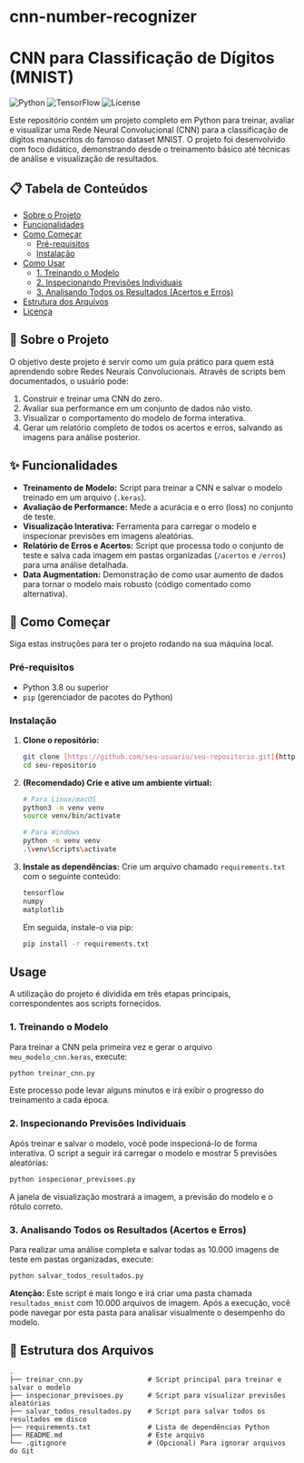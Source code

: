 # cnn-number-recognizer
# CNN para Classificação de Dígitos (MNIST)

![Python](https://img.shields.io/badge/Python-3.9%2B-blue?logo=python&logoColor=yellow)
![TensorFlow](https://img.shields.io/badge/TensorFlow-2.x-orange?logo=tensorflow)
![License](https://img.shields.io/badge/License-MIT-green)

Este repositório contém um projeto completo em Python para treinar, avaliar e visualizar uma Rede Neural Convolucional (CNN) para a classificação de dígitos manuscritos do famoso dataset MNIST. O projeto foi desenvolvido com foco didático, demonstrando desde o treinamento básico até técnicas de análise e visualização de resultados.

## 📋 Tabela de Conteúdos
- [Sobre o Projeto](#sobre-o-projeto)
- [Funcionalidades](#-funcionalidades)
- [Como Começar](#-como-começar)
  - [Pré-requisitos](#pré-requisitos)
  - [Instalação](#instalação)
- [Como Usar](#-como-usar)
  - [1. Treinando o Modelo](#1-treinando-o-modelo)
  - [2. Inspecionando Previsões Individuais](#2-inspecionando-previsões-individuais)
  - [3. Analisando Todos os Resultados (Acertos e Erros)](#3-analisando-todos-os-resultados-acertos-e-erros)
- [Estrutura dos Arquivos](#-estrutura-dos-arquivos)
- [Licença](#-licença)

## 📖 Sobre o Projeto

O objetivo deste projeto é servir como um guia prático para quem está aprendendo sobre Redes Neurais Convolucionais. Através de scripts bem documentados, o usuário pode:
1.  Construir e treinar uma CNN do zero.
2.  Avaliar sua performance em um conjunto de dados não visto.
3.  Visualizar o comportamento do modelo de forma interativa.
4.  Gerar um relatório completo de todos os acertos e erros, salvando as imagens para análise posterior.

## ✨ Funcionalidades

- **Treinamento de Modelo:** Script para treinar a CNN e salvar o modelo treinado em um arquivo (`.keras`).
- **Avaliação de Performance:** Mede a acurácia e o erro (loss) no conjunto de teste.
- **Visualização Interativa:** Ferramenta para carregar o modelo e inspecionar previsões em imagens aleatórias.
- **Relatório de Erros e Acertos:** Script que processa todo o conjunto de teste e salva cada imagem em pastas organizadas (`/acertos` e `/erros`) para uma análise detalhada.
- **Data Augmentation:** Demonstração de como usar aumento de dados para tornar o modelo mais robusto (código comentado como alternativa).

## 🚀 Como Começar

Siga estas instruções para ter o projeto rodando na sua máquina local.

### Pré-requisitos

- Python 3.8 ou superior
- `pip` (gerenciador de pacotes do Python)

### Instalação

1.  **Clone o repositório:**
    ```bash
    git clone [https://github.com/seu-usuario/seu-repositorio.git](https://github.com/seu-usuario/seu-repositorio.git)
    cd seu-repositorio
    ```

2.  **(Recomendado) Crie e ative um ambiente virtual:**
    ```bash
    # Para Linux/macOS
    python3 -m venv venv
    source venv/bin/activate

    # Para Windows
    python -m venv venv
    .\venv\Scripts\activate
    ```

3.  **Instale as dependências:**
    Crie um arquivo chamado `requirements.txt` com o seguinte conteúdo:
    ```txt
    tensorflow
    numpy
    matplotlib
    ```
    Em seguida, instale-o via pip:
    ```bash
    pip install -r requirements.txt
    ```

## Usage

A utilização do projeto é dividida em três etapas principais, correspondentes aos scripts fornecidos.

### 1. Treinando o Modelo

Para treinar a CNN pela primeira vez e gerar o arquivo `meu_modelo_cnn.keras`, execute:
```bash
python treinar_cnn.py
```
Este processo pode levar alguns minutos e irá exibir o progresso do treinamento a cada época.

### 2. Inspecionando Previsões Individuais

Após treinar e salvar o modelo, você pode inspecioná-lo de forma interativa. O script a seguir irá carregar o modelo e mostrar 5 previsões aleatórias:
```bash
python inspecionar_previsoes.py
```
A janela de visualização mostrará a imagem, a previsão do modelo e o rótulo correto.

### 3. Analisando Todos os Resultados (Acertos e Erros)

Para realizar uma análise completa e salvar todas as 10.000 imagens de teste em pastas organizadas, execute:
```bash
python salvar_todos_resultados.py
```
**Atenção:** Este script é mais longo e irá criar uma pasta chamada `resultados_mnist` com 10.000 arquivos de imagem. Após a execução, você pode navegar por esta pasta para analisar visualmente o desempenho do modelo.

## 📁 Estrutura dos Arquivos

```
.
├── treinar_cnn.py                # Script principal para treinar e salvar o modelo
├── inspecionar_previsoes.py      # Script para visualizar previsões aleatórias
├── salvar_todos_resultados.py    # Script para salvar todos os resultados em disco
├── requirements.txt              # Lista de dependências Python
├── README.md                     # Este arquivo
└── .gitignore                    # (Opcional) Para ignorar arquivos do Git
```
